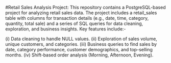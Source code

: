 #Retail Sales Analysis Project:
This repository contains a PostgreSQL-based project for analyzing retail sales data. The project includes a retail_sales table with columns for transaction details (e.g., date, time, category, quantity, total sale) and a series of SQL queries for data cleaning, exploration, and business insights. Key features include:-

(i) Data cleaning to handle NULL values.
(ii) Exploration of sales volume, unique customers, and categories.
(iii) Business queries to find sales by date, category performance, customer demographics, and top-selling months.
(iv) Shift-based order analysis (Morning, Afternoon, Evening).
